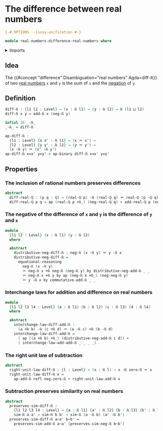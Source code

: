 # The difference between real numbers

```agda
{-# OPTIONS --lossy-unification #-}

module real-numbers.difference-real-numbers where
```

<details><summary>Imports</summary>

```agda
open import elementary-number-theory.difference-rational-numbers
open import elementary-number-theory.rational-numbers

open import foundation.action-on-identifications-binary-functions
open import foundation.action-on-identifications-functions
open import foundation.dependent-pair-types
open import foundation.identity-types
open import foundation.universe-levels

open import real-numbers.addition-real-numbers
open import real-numbers.dedekind-real-numbers
open import real-numbers.negation-real-numbers
open import real-numbers.rational-real-numbers
open import real-numbers.similarity-real-numbers
```

</details>

## Idea

The {{#concept "difference" Disambiguation="real numbers" Agda=diff-ℝ}} of two
[real numbers](real-numbers.dedekind-real-numbers.md) `x` and `y` is the sum of
`x` and the [negation](real-numbers.negation-real-numbers.md) of `y`.

## Definition

```agda
diff-ℝ : {l1 l2 : Level} → (x : ℝ l1) → (y : ℝ l2) → ℝ (l1 ⊔ l2)
diff-ℝ x y = add-ℝ x (neg-ℝ y)

infixl 36 _-ℝ_
_-ℝ_ = diff-ℝ

ap-diff-ℝ :
  {l1 : Level} {x x' : ℝ l1} → (x ＝ x') →
  {l2 : Level} {y y' : ℝ l2} → (y ＝ y') →
  (x -ℝ y) ＝ (x' -ℝ y')
ap-diff-ℝ x=x' y=y' = ap-binary diff-ℝ x=x' y=y'
```

## Properties

### The inclusion of rational numbers preserves differences

```agda
abstract
  diff-real-ℚ : (p q : ℚ) → (real-ℚ p) -ℝ (real-ℚ q) ＝ real-ℚ (p -ℚ q)
  diff-real-ℚ p q = ap (real-ℚ p +ℝ_) (neg-real-ℚ q) ∙ add-real-ℚ p (neg-ℚ q)
```

### The negative of the difference of `x` and `y` is the difference of `y` and `x`

```agda
module _
  {l1 l2 : Level} (x : ℝ l1) (y : ℝ l2)
  where

  abstract
    distributive-neg-diff-ℝ : neg-ℝ (x -ℝ y) ＝ y -ℝ x
    distributive-neg-diff-ℝ =
      equational-reasoning
        neg-ℝ (x -ℝ y)
        ＝ neg-ℝ x +ℝ neg-ℝ (neg-ℝ y) by distributive-neg-add-ℝ _ _
        ＝ neg-ℝ x +ℝ y by ap (neg-ℝ x +ℝ_) (neg-neg-ℝ y)
        ＝ y -ℝ x by commutative-add-ℝ _ _
```

### Interchange laws for addition and difference on real numbers

```agda
module _
  {l1 l2 l3 l4 : Level} (a : ℝ l1) (b : ℝ l2) (c : ℝ l3) (d : ℝ l4)
  where

  abstract
    interchange-law-diff-add-ℝ :
      (a +ℝ b) -ℝ (c +ℝ d) ＝ (a -ℝ c) +ℝ (b -ℝ d)
    interchange-law-diff-add-ℝ =
      ( ap ((a +ℝ b) +ℝ_) (distributive-neg-add-ℝ c d)) ∙
      ( interchange-law-add-add-ℝ _ _ _ _)
```

### The right unit law of subtraction

```agda
abstract
  right-unit-law-diff-ℝ : {l : Level} → (x : ℝ l) → x -ℝ zero-ℝ ＝ x
  right-unit-law-diff-ℝ x =
    ap-add-ℝ refl neg-zero-ℝ ∙ right-unit-law-add-ℝ x
```

### Subtraction preserves similarity on real numbers

```agda
abstract
  preserves-sim-diff-ℝ :
    {l1 l2 l3 l4 : Level} → {a : ℝ l1} {a' : ℝ l2} {b : ℝ l3} {b' : ℝ l4} →
    sim-ℝ a a' → sim-ℝ b b' → sim-ℝ (a -ℝ b) (a' -ℝ b')
  preserves-sim-diff-ℝ a~a' b~b' =
    preserves-sim-add-ℝ a~a' (preserves-sim-neg-ℝ b~b')
```
